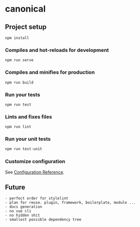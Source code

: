# canonical

## Project setup

```
npm install
```

### Compiles and hot-reloads for development

```
npm run serve
```

### Compiles and minifies for production

```
npm run build
```

### Run your tests

```
npm run test
```

### Lints and fixes files

```
npm run lint
```

### Run your unit tests

```js
npm run test:unit
```

### Customize configuration

See [Configuration Reference](https://cli.vuejs.org/config/).

## Future

    - perfect order for stylelint
    - plan for reuse. plugin, framework, boilerplate, module ...
    - docs generation
    - no vue cli
    - no hidden shit
    - smallest possible dependency tree
